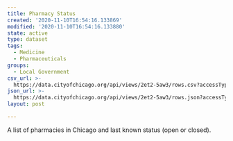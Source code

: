 ```yaml
---
title: Pharmacy Status
created: '2020-11-10T16:54:16.133869'
modified: '2020-11-10T16:54:16.133880'
state: active
type: dataset
tags:
  - Medicine
  - Pharmaceuticals
groups:
  - Local Government
csv_url: >-
  https://data.cityofchicago.org/api/views/2et2-5aw3/rows.csv?accessType=DOWNLOAD
json_url: >-
  https://data.cityofchicago.org/api/views/2et2-5aw3/rows.json?accessType=DOWNLOAD
layout: post

---
```

A list of pharmacies in Chicago and last known status (open or closed).
